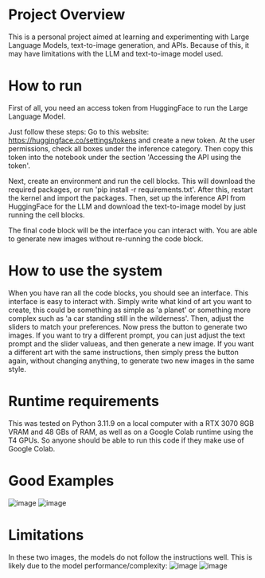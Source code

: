 # Project Overview
This is a personal project aimed at learning and experimenting with Large Language Models, text-to-image generation, and APIs. Because of this, it may have limitations with the LLM and text-to-image model used.

# How to run
First of all, you need an access token from HuggingFace to run the Large Language Model.

Just follow these steps:
Go to this website: https://huggingface.co/settings/tokens and create a new token. At the user permissions, check all boxes under the inference category. Then copy this token into the notebook under the section 'Accessing the API using the token'.

Next, create an environment and run the cell blocks. This will download the required packages, or run 'pip install -r requirements.txt'. After this, restart the kernel and import the packages. Then, set up the inference API from HuggingFace for the LLM and download the text-to-image model by just running the cell blocks.

The final code block will be the interface you can interact with. You are able to generate new images without re-running the code block.

# How to use the system
When you have ran all the code blocks, you should see an interface. This interface is easy to interact with. Simply write what kind of art you want to create, this could be something as simple as 'a planet' or something more complex such as 'a car standing still in the wilderness'. Then, adjust the sliders to match your preferences. Now press the button to generate two images. If you want to try a different prompt, you can just adjust the text prompt and the slider valueas, and then generate a new image. If you want a different art with the same instructions, then simply press the button again, without changing anything, to generate two new images in the same style.

# Runtime requirements
This was tested on Python 3.11.9 on a local computer with a RTX 3070 8GB VRAM and 48 GBs of RAM, as well as on a Google Colab runtime using the T4 GPUs. So anyone should be able to run this code if they make use of Google Colab.

# Good Examples
![image](https://github.com/user-attachments/assets/6190cb81-446d-405d-9f9f-95fa88b30dd5)
![image](https://github.com/user-attachments/assets/40369120-7432-4f2d-874e-1a92aa9223ca)

# Limitations
In these two images, the models do not follow the instructions well. This is likely due to the model performance/complexity:
![image](https://github.com/user-attachments/assets/30478125-e6fa-4042-a51d-4097dd3d3500)
![image](https://github.com/user-attachments/assets/f1e42543-cf06-4aa7-8c1c-13ca0dc0ac0b)
